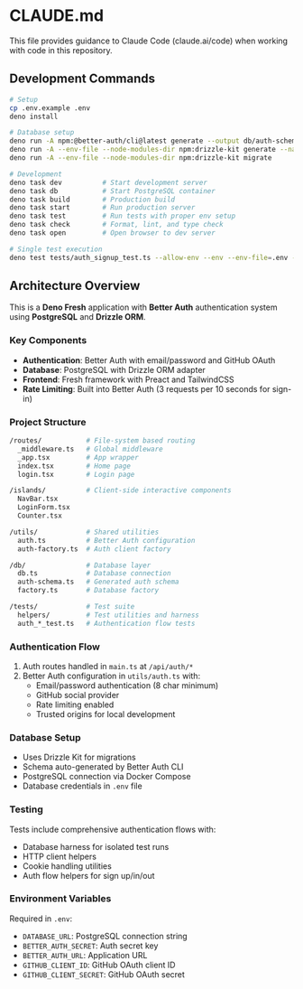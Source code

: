 # CLAUDE.md

This file provides guidance to Claude Code (claude.ai/code) when working with code in this repository.

## Development Commands

```bash
# Setup
cp .env.example .env
deno install

# Database setup
deno run -A npm:@better-auth/cli@latest generate --output db/auth-schema.ts --yes
deno run -A --env-file --node-modules-dir npm:drizzle-kit generate --name=init
deno run -A --env-file --node-modules-dir npm:drizzle-kit migrate

# Development
deno task dev          # Start development server
deno task db           # Start PostgreSQL container
deno task build        # Production build
deno task start        # Run production server
deno task test         # Run tests with proper env setup
deno task check        # Format, lint, and type check
deno task open         # Open browser to dev server

# Single test execution
deno test tests/auth_signup_test.ts --allow-env --env --env-file=.env --allow-net=127.0.0.1,localhost
```

## Architecture Overview

This is a **Deno Fresh** application with **Better Auth** authentication system using **PostgreSQL** and **Drizzle ORM**.

### Key Components

- **Authentication**: Better Auth with email/password and GitHub OAuth
- **Database**: PostgreSQL with Drizzle ORM adapter
- **Frontend**: Fresh framework with Preact and TailwindCSS
- **Rate Limiting**: Built into Better Auth (3 requests per 10 seconds for sign-in)

### Project Structure

```bash
/routes/           # File-system based routing
  _middleware.ts   # Global middleware
  _app.tsx         # App wrapper
  index.tsx        # Home page
  login.tsx        # Login page

/islands/          # Client-side interactive components
  NavBar.tsx       
  LoginForm.tsx
  Counter.tsx

/utils/            # Shared utilities
  auth.ts          # Better Auth configuration
  auth-factory.ts  # Auth client factory

/db/               # Database layer
  db.ts            # Database connection
  auth-schema.ts   # Generated auth schema
  factory.ts       # Database factory

/tests/            # Test suite
  helpers/         # Test utilities and harness
  auth_*_test.ts   # Authentication flow tests
```

### Authentication Flow

1. Auth routes handled in `main.ts` at `/api/auth/*`
2. Better Auth configuration in `utils/auth.ts` with:
   - Email/password authentication (8 char minimum)
   - GitHub social provider
   - Rate limiting enabled
   - Trusted origins for local development

### Database Setup

- Uses Drizzle Kit for migrations
- Schema auto-generated by Better Auth CLI
- PostgreSQL connection via Docker Compose
- Database credentials in `.env` file

### Testing

Tests include comprehensive authentication flows with:

- Database harness for isolated test runs
- HTTP client helpers
- Cookie handling utilities
- Auth flow helpers for sign up/in/out

### Environment Variables

Required in `.env`:

- `DATABASE_URL`: PostgreSQL connection string
- `BETTER_AUTH_SECRET`: Auth secret key
- `BETTER_AUTH_URL`: Application URL
- `GITHUB_CLIENT_ID`: GitHub OAuth client ID  
- `GITHUB_CLIENT_SECRET`: GitHub OAuth secret